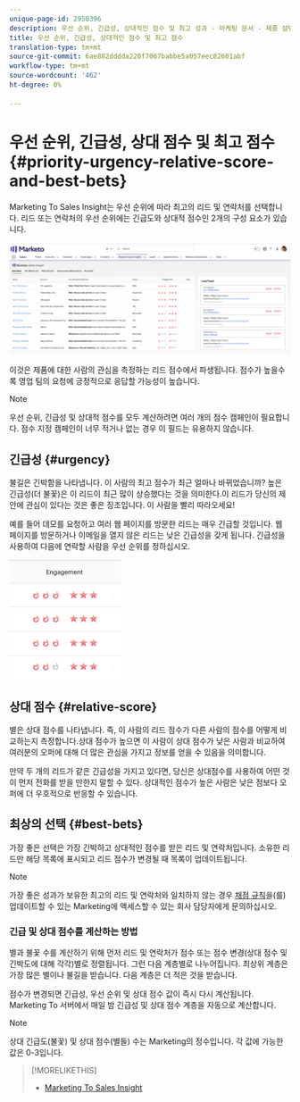 ```yaml
---
unique-page-id: 2950396
description: 우선 순위, 긴급성, 상대적인 점수 및 최고 성과 - 마케팅 문서 - 제품 설명서
title: 우선 순위, 긴급성, 상대적인 점수 및 최고 점수
translation-type: tm+mt
source-git-commit: 6ae882dddda220f7067babbe5a057eec82601abf
workflow-type: tm+mt
source-wordcount: '462'
ht-degree: 0%

---
```



# 우선 순위, 긴급성, 상대 점수 및 최고 점수 {#priority-urgency-relative-score-and-best-bets}

Marketing To Sales Insight는 우선 순위에 따라 최고의 리드 및 연락처를 선택합니다. 리드 또는 연락처의 우선 순위에는 긴급도와 상대적 점수인 2개의 구성 요소가 있습니다.

![](assets/one.png)

이것은 제품에 대한 사람의 관심을 측정하는 리드 점수에서 파생됩니다. 점수가 높을수록 영업 팀의 요청에 긍정적으로 응답할 가능성이 높습니다.

>[!NOTE]
>
>우선 순위, 긴급성 및 상대적 점수를 모두 계산하려면 여러 개의 점수 캠페인이 필요합니다.  점수 지정 캠페인이 너무 적거나 없는 경우 이 필드는 유용하지 않습니다.

## 긴급성 {#urgency}

불길은 긴박함을 나타냅니다. 이 사람의 최고 점수가 최근 얼마나 바뀌었습니까? 높은 긴급성(더 불꽃)은 이 리드이 최근 많이 상승했다는 것을 의미한다.이 리드가 당신의 제안에 관심이 있다는 것은 좋은 징조입니다. 이 사람을 빨리 따라오세요!

예를 들어 데모를 요청하고 여러 웹 페이지를 방문한 리드는 매우 긴급할 것입니다. 웹 페이지를 방문하거나 이메일을 열지 않은 리드는 낮은 긴급성을 갖게 됩니다. 긴급성을 사용하여 다음에 연락할 사람을 우선 순위를 정하십시오.

![](assets/two.png)

## 상대 점수 {#relative-score}

별은 상대 점수를 나타냅니다. 즉, 이 사람의 리드 점수가 다른 사람의 점수를 어떻게 비교하는지 측정합니다.상대 점수가 높으면 이 사람이 상대 점수가 낮은 사람과 비교하여 여러분의 오퍼에 대해 더 많은 관심을 가지고 정보를 얻을 수 있음을 의미합니다.

만약 두 개의 리드가 같은 긴급성을 가지고 있다면, 당신은 상대점수를 사용하여 어떤 것이 먼저 전화를 받을 만한지 말할 수 있다. 상대적인 점수가 높은 사람은 낮은 점보다 오퍼에 더 우호적으로 반응할 수 있습니다.

## 최상의 선택 {#best-bets}

가장 좋은 선택은 가장 긴박하고 상대적인 점수를 받은 리드 및 연락처입니다. 소유한 리드만 해당 목록에 표시되고 리드 점수가 변경될 때 목록이 업데이트됩니다.

>[!NOTE]
>
>가장 좋은 성과가 보유한 최고의 리드 및 연락처와 일치하지 않는 경우 [채점 규칙](../../../../../getting-started/quick-wins/simple-scoring.md)을(를) 업데이트할 수 있는 Marketing에 액세스할 수 있는 회사 담당자에게 문의하십시오.

### 긴급 및 상대 점수를 계산하는 방법

별과 불꽃 수를 계산하기 위해 먼저 리드 및 연락처가 점수 또는 점수 변경(상대 점수 및 긴박도에 대해 각각)별로 정렬됩니다. 그런 다음 계층별로 나누어집니다. 최상위 계층은 가장 많은 별이나 불길을 받습니다. 다음 계층은 더 적은 것을 받습니다.

점수가 변경되면 긴급성, 우선 순위 및 상대 점수 값이 즉시 다시 계산됩니다. Marketing To 서버에서 매일 밤 긴급성 및 상대 점수 계층을 자동으로 계산합니다.

>[!NOTE]
>
>상대 긴급도(불꽃) 및 상대 점수(별들) 수는 Marketing의 정수입니다. 각 값에 가능한 값은 0-3입니다.

>[!MORELIKETHIS]
>
>* [Marketing To Sales Insight](https://docs.marketo.com/display/docs/marketo+sales+insight)


